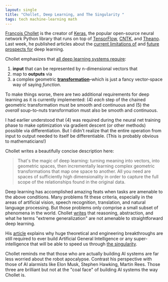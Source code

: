 ```yaml
---
layout: single
title: "Chollet, Deep Learning, and The Singularity "
tags: tech machine-learning math
---
```


[François Chollet](https://twitter.com/fchollet) is the creator of [Keras](https://keras.io), the popular open-source neural network Python library that runs on top of [TensorFlow](https://www.tensorflow.org/), [CNTK](https://docs.microsoft.com/en-us/cognitive-toolkit/), and [Theano](http://deeplearning.net/software/theano/introduction.html). Last week, he published articles about the [current limitations of](https://blog.keras.io/the-limitations-of-deep-learning.html) and [future prospects for](https://blog.keras.io/the-future-of-deep-learning.html)  deep learning. 

Chollet emphasizes that [all deep learning systems require](https://blog.keras.io/the-limitations-of-deep-learning.html):

1. **input** that can be represented by n-dimensional vectors that
2. map to **outputs** via
3. a complex geometric **[transformation](https://www.khanacademy.org/math/linear-algebra/matrix-transformations/linear-transformations/a/visualizing-linear-transformations)**–which is just a fancy vector-space way of saying *function*. 

To make things worse, there are two additional requirements for deep learning as it is currently implemented: (4) *each* step of the chained geometric transformation must be smooth and continuous and (5) the *overall* soup-to-nuts transformation must also be smooth and continuous.

I had earlier understood that (4) was required during the neural net training phase to make optimization via gradient descent (or other methods) possible via differentiation. But I didn't realize that the entire operation from input to output needed to itself be differentiable. (This is probably obvious to mathematicians!)

Chollet writes a beautifully concise description here: 

>That's the magic of deep learning: turning meaning into vectors, into geometric spaces, then incrementally learning complex geometric transformations that map one space to another. All you need are spaces of sufficiently high dimensionality in order to capture the full scope of the relationships found in the original data.

Deep learning has accomplished amazing feats when tasks are amenable to the above conditions. Many problems fit these criteria, especially in the areas of artificial vision, speech recognition, translation, and natural language processing. But those problems only comprise a small subset of phenomena in the world. Chollet [writes](https://blog.keras.io/the-limitations-of-deep-learning.html) that reasoning, abstraction, and what he terms "extreme generalization" are not amenable to straightforward deep learning.

His [article](https://blog.keras.io/the-limitations-of-deep-learning.html) explains why huge theoretical and engineering breakthroughs are still required to ever build  Artificial General Intelligence or any super-intelligence that will be able to speed us through [the singularity](https://en.wikipedia.org/wiki/Technological_singularity).

Chollet reminds me that those who are actually building AI systems are far less worried about the robot apocalypse. Contrast his perspective with those of AI alarmists like Elon Musk, Stephen Hawking, Martin Rees. Those three are brilliant but not at the "coal face" of building AI systems the way Chollet is. 